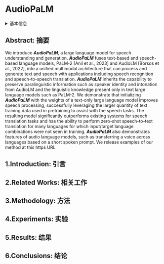 # AudioPaLM

<details>
<summary>基本信息</summary>

- 标题: "AudioPaLM: A Large Language Model That Can Speak and Listen"
- 作者:
  - 01 Paul K. Rubenstein,
  - 02 Chulayuth Asawaroengchai,
  - 03 Duc Dung Nguyen,
  - 04 Ankur Bapna,
  - 05 Zalan Borsos,
  - 06 Felix de Chaumont Quitry,
  - 07 Peter Chen,
  - 08 Dalia El Badawy,
  - 09 Wei Han,
  - 10 Eugene Kharitonov,
  - 11 Hannah Muckenhirn,
  - 12 Dirk Padfield,
  - 13 James Qin,
  - 14 Danny Rozenberg,
  - 15 Tara Sainath,
  - 16 Johan Schalkwyk,
  - 17 Matt Sharifi,
  - 18 Michelle Tadmor Ramanovich,
  - 19 Marco Tagliasacchi,
  - 20 Alexandru Tudor,
  - 21 Mihajlo Velimirovic,
  - 22 Damien Vincent,
  - 23 Jiahui Yu,
  - 24 Yongqiang Wang,
  - 25 Vicky Zayats,
  - 26 Neil Zeghidour,
  - 27 Yu Zhang,
  - 28 Zhishuai Zhang,
  - 29 Lukas Zilka,
  - 30 Christian Frank
- 链接:
  - [ArXiv](https://arxiv.org/abs/2306.12925)
  - [Publication]
  - [Github]
  - [Demo](https://google-research.github.io/seanet/audiopalm/examples)
- 文件:
  - [ArXiv](_PDF/2306.12925v1__AudioPaLM__A_Large_Language_Model_That_Can_Speak_&_Listen.pdf)
  - [Publication] #TODO

</details>

## Abstract: 摘要

We introduce ***AudioPaLM***, a large language model for speech understanding and generation.
***AudioPaLM*** fuses text-based and speech-based language models, PaLM-2 [Anil et al., 2023] and AudioLM [Borsos et al., 2022], into a unified multimodal architecture that can process and generate text and speech with applications including speech recognition and speech-to-speech translation.
***AudioPaLM*** inherits the capability to preserve paralinguistic information such as speaker identity and intonation from AudioLM and the linguistic knowledge present only in text large language models such as PaLM-2.
We demonstrate that initializing ***AudioPaLM*** with the weights of a text-only large language model improves speech processing, successfully leveraging the larger quantity of text training data used in pretraining to assist with the speech tasks.
The resulting model significantly outperforms existing systems for speech translation tasks and has the ability to perform zero-shot speech-to-text translation for many languages for which input/target language combinations were not seen in training.
***AudioPaLM*** also demonstrates features of audio language models, such as transferring a voice across languages based on a short spoken prompt. We release examples of our method at this https URL

## 1.Introduction: 引言

## 2.Related Works: 相关工作

## 3.Methodology: 方法

## 4.Experiments: 实验

## 5.Results: 结果

## 6.Conclusions: 结论